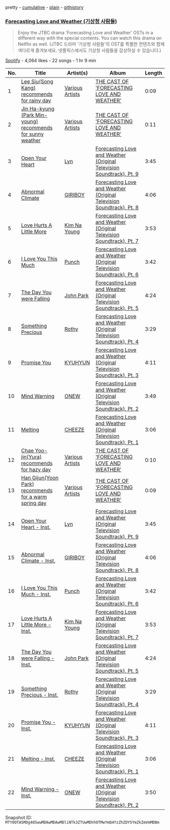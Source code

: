pretty - [cumulative](/playlists/cumulative/37i9dQZF1DX4dJwhR3LtVd.md) - [plain](/playlists/plain/37i9dQZF1DX4dJwhR3LtVd) - [githistory](https://github.githistory.xyz/mackorone/spotify-playlist-archive/blob/main/playlists/plain/37i9dQZF1DX4dJwhR3LtVd)

### [Forecasting Love and Weather \(기상청 사람들\)](https://open.spotify.com/playlist/37i9dQZF1DX4dJwhR3LtVd)

> Enjoy the JTBC drama 'Forecasting Love and Weather' OSTs in a different way with the special contents\. You can watch this drama on Netflix as well\. \(JTBC 드라마 '기상청 사람들'의 OST를 특별한 컨텐츠와 함께 색다르게 즐겨보세요\. 넷플릭스에서도 기상청 사람들을 감상하실 수 있습니다.\)

[Spotify](https://open.spotify.com/user/spotify) - 4,064 likes - 22 songs - 1 hr 9 min

| No. | Title | Artist(s) | Album | Length |
|---|---|---|---|---|
| 1 | [Lee Siu\(Song Kang\) recommends for rainy day](https://open.spotify.com/track/6zuHdDsM723jxJvDlQMoP8) | [Various Artists](https://open.spotify.com/artist/0LyfQWJT6nXafLPZqxe9Of) | [THE CAST OF 'FORECASTING LOVE AND WEATHER'](https://open.spotify.com/album/0rNs0VDmNMz9z2cecgAhjT) | 0:09 |
| 2 | [Jin Ha\-kyung \(Park Min\-young\) recommends for sunny weather](https://open.spotify.com/track/3ZBVZR0yl3A8nzzcswyj6x) | [Various Artists](https://open.spotify.com/artist/0LyfQWJT6nXafLPZqxe9Of) | [THE CAST OF 'FORECASTING LOVE AND WEATHER'](https://open.spotify.com/album/0rNs0VDmNMz9z2cecgAhjT) | 0:11 |
| 3 | [Open Your Heart](https://open.spotify.com/track/74ypPUrpGXmPe5FYXpFcIl) | [Lyn](https://open.spotify.com/artist/1A6WCseWiK22oxqodg7vcy) | [Forecasting Love and Weather \(Original Television Soundtrack\), Pt\. 9](https://open.spotify.com/album/02aLskpsr4Ef6Njn2XIw73) | 3:45 |
| 4 | [Abnormal Climate](https://open.spotify.com/track/67dt4RsTHDhCTbnrqKzhX9) | [GIRIBOY](https://open.spotify.com/artist/2MtHuR0W2idZdF7x4wddqq) | [Forecasting Love and Weather \(Original Television Soundtrack\), Pt\. 8](https://open.spotify.com/album/0XHinGNkFWk58KpzLxU5QF) | 4:06 |
| 5 | [Love Hurts A Little More](https://open.spotify.com/track/6hhd89lE4QxdYDjerOxkEO) | [Kim Na Young](https://open.spotify.com/artist/4dvmLXorXADxVq8EcySEWk) | [Forecasting Love and Weather \(Original Television Soundtrack\), Pt\. 7](https://open.spotify.com/album/3iwfOmxN8eUyxT7hxe2xUY) | 3:53 |
| 6 | [I Love You This Much](https://open.spotify.com/track/3BtsEYAqWyT7Ssvbu118aQ) | [Punch](https://open.spotify.com/artist/2FgZrgTMX6Sk0VNcOsEPmm) | [Forecasting Love and Weather \(Original Television Soundtrack\), Pt\. 6](https://open.spotify.com/album/0gGMhiQIJnuIAFKhERdTn9) | 3:42 |
| 7 | [The Day You were Falling](https://open.spotify.com/track/4Y2GSj9yfdlc7nMgXssxF2) | [John Park](https://open.spotify.com/artist/4mbvd7ZJ2goftjy1L33LiB) | [Forecasting Love and Weather \(Original Television Soundtrack\), Pt\. 5](https://open.spotify.com/album/1RkVq53yv2MxlB2tNmrLKH) | 4:24 |
| 8 | [Something Precious](https://open.spotify.com/track/7yoqiaAawHktS5Gao5rzLO) | [Rothy](https://open.spotify.com/artist/0jUn8CXobOt0IixyR72una) | [Forecasting Love and Weather \(Original Television Soundtrack\), Pt\. 4](https://open.spotify.com/album/5wEeXyJVwgTvVis9XPOs7Q) | 3:29 |
| 9 | [Promise You](https://open.spotify.com/track/2uNFxUcW02hCTy1keZjytp) | [KYUHYUN](https://open.spotify.com/artist/0il5ZP3xYOECtONJtZ38Ln) | [Forecasting Love and Weather \(Original Television Soundtrack\), Pt\. 3](https://open.spotify.com/album/3z0YzaZubMqAeIuJkkgdcl) | 4:11 |
| 10 | [Mind Warning](https://open.spotify.com/track/5vozeavVd0Cqmd1uFL3wQm) | [ONEW](https://open.spotify.com/artist/7sZ5ipSoboWdqXkdj6AXHo) | [Forecasting Love and Weather \(Original Television Soundtrack\), Pt\. 2](https://open.spotify.com/album/1sO4Z6uq4I2rxojS8p4Ser) | 3:49 |
| 11 | [Melting](https://open.spotify.com/track/5wAbvhL5cCWPA08wsL5jPK) | [CHEEZE](https://open.spotify.com/artist/6NdzNrBP8Jbhzp6h7yojht) | [Forecasting Love and Weather \(Original Television Soundtrack\), Pt\. 1](https://open.spotify.com/album/3Rble1wgbwvGEqvpOaZ63b) | 3:06 |
| 12 | [Chae Yoo\-jin\(Yura\) recommends for hazy day](https://open.spotify.com/track/3QHoslOXKJv5map1CcYHlB) | [Various Artists](https://open.spotify.com/artist/0LyfQWJT6nXafLPZqxe9Of) | [THE CAST OF 'FORECASTING LOVE AND WEATHER'](https://open.spotify.com/album/0rNs0VDmNMz9z2cecgAhjT) | 0:10 |
| 13 | [Han Gijun\(Yoon Park\) recommends for a warm spring day](https://open.spotify.com/track/2AmZvA0wUqt7BJfn7osjjU) | [Various Artists](https://open.spotify.com/artist/0LyfQWJT6nXafLPZqxe9Of) | [THE CAST OF 'FORECASTING LOVE AND WEATHER'](https://open.spotify.com/album/0rNs0VDmNMz9z2cecgAhjT) | 0:09 |
| 14 | [Open Your Heart \- Inst.](https://open.spotify.com/track/1BBbKi7RgK3lSabEtJRJUj) | [Lyn](https://open.spotify.com/artist/1A6WCseWiK22oxqodg7vcy) | [Forecasting Love and Weather \(Original Television Soundtrack\), Pt\. 9](https://open.spotify.com/album/02aLskpsr4Ef6Njn2XIw73) | 3:45 |
| 15 | [Abnormal Climate \- Inst.](https://open.spotify.com/track/6HX6yErjLnilEpFY8pCVOi) | [GIRIBOY](https://open.spotify.com/artist/2MtHuR0W2idZdF7x4wddqq) | [Forecasting Love and Weather \(Original Television Soundtrack\), Pt\. 8](https://open.spotify.com/album/0XHinGNkFWk58KpzLxU5QF) | 4:06 |
| 16 | [I Love You This Much \- Inst.](https://open.spotify.com/track/2mTkq8EaMPRH26UitgQcAE) | [Punch](https://open.spotify.com/artist/2FgZrgTMX6Sk0VNcOsEPmm) | [Forecasting Love and Weather \(Original Television Soundtrack\), Pt\. 6](https://open.spotify.com/album/0gGMhiQIJnuIAFKhERdTn9) | 3:42 |
| 17 | [Love Hurts A Little More \- Inst.](https://open.spotify.com/track/6SY56gMw6ZW6OBDcs0lFBP) | [Kim Na Young](https://open.spotify.com/artist/4dvmLXorXADxVq8EcySEWk) | [Forecasting Love and Weather \(Original Television Soundtrack\), Pt\. 7](https://open.spotify.com/album/3iwfOmxN8eUyxT7hxe2xUY) | 3:53 |
| 18 | [The Day You were Falling \- Inst.](https://open.spotify.com/track/0EVxQw7ZSGVPM5cbXCJcFy) | [John Park](https://open.spotify.com/artist/4mbvd7ZJ2goftjy1L33LiB) | [Forecasting Love and Weather \(Original Television Soundtrack\), Pt\. 5](https://open.spotify.com/album/1RkVq53yv2MxlB2tNmrLKH) | 4:24 |
| 19 | [Something Precious \- Inst.](https://open.spotify.com/track/6RUsfHQMnH7SE6Q9TFGglg) | [Rothy](https://open.spotify.com/artist/0jUn8CXobOt0IixyR72una) | [Forecasting Love and Weather \(Original Television Soundtrack\), Pt\. 4](https://open.spotify.com/album/5wEeXyJVwgTvVis9XPOs7Q) | 3:29 |
| 20 | [Promise You \- Inst.](https://open.spotify.com/track/4TCnuYiwp3j8A9LmWtIgpN) | [KYUHYUN](https://open.spotify.com/artist/0il5ZP3xYOECtONJtZ38Ln) | [Forecasting Love and Weather \(Original Television Soundtrack\), Pt\. 3](https://open.spotify.com/album/3z0YzaZubMqAeIuJkkgdcl) | 4:11 |
| 21 | [Melting \- Inst.](https://open.spotify.com/track/5zx2UcgNu7CIpczUCgYghY) | [CHEEZE](https://open.spotify.com/artist/6NdzNrBP8Jbhzp6h7yojht) | [Forecasting Love and Weather \(Original Television Soundtrack\), Pt\. 1](https://open.spotify.com/album/3Rble1wgbwvGEqvpOaZ63b) | 3:06 |
| 22 | [Mind Warning \- Inst.](https://open.spotify.com/track/1lGY49YyBOMsSvML2gKImA) | [ONEW](https://open.spotify.com/artist/7sZ5ipSoboWdqXkdj6AXHo) | [Forecasting Love and Weather \(Original Television Soundtrack\), Pt\. 2](https://open.spotify.com/album/1sO4Z6uq4I2rxojS8p4Ser) | 3:50 |

Snapshot ID: `MTY0OTA5MDg4OSwwMDAwMDAwMDliNTk3ZTUwMDhhOTMwYmQ4YzZhZDY5YmZkZmVmMDBm`
